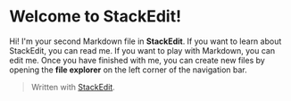 # Welcome to StackEdit!

Hi! I'm your second Markdown file in **StackEdit**. If you want to learn about StackEdit, you can read me. If you want to play with Markdown, you can edit me. Once you have finished with me, you can create new files by opening the **file explorer** on the left corner of the navigation bar.


> Written with [StackEdit](https://stackedit.io/).
<!--stackedit_data:
eyJoaXN0b3J5IjpbLTQzMjg3NDUyN119
-->